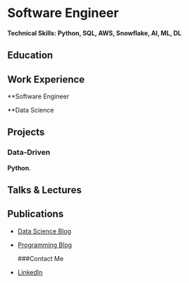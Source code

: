 # Software Engineer

#### Technical Skills: Python, SQL, AWS, Snowflake, AI, ML, DL

## Education


## Work Experience
**Software Engineer 

**Data Science 

## Projects
### Data-Driven 

**Python**. 


## Talks & Lectures

## Publications

- [Data Science Blog](https://medium.com/@Rocky202X)
- [Programming Blog](https://dev.to/rocky202x)

  ###Contact Me
- [LinkedIn](https://www.linkedin.com/in/chandan-sah-rocky-%E6%96%87%E6%B5%A9-5803bb1b4)
